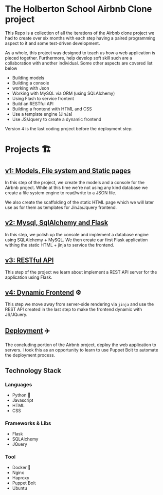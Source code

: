 # The Holberton School Airbnb Clone project
This Repo is a collection of all the iterations of the Airbnb clone project we had to create over six months with each step having a paired programming aspect to it and some test-driven development.

As a whole, this project was designed to teach us how a web application is pieced together. Furthermore, help develop soft skill such are a collaboration with another individual. Some other aspects are covered list below

- Building models
- Building a console
- working with Json
- Working with MySQL via ORM (using SQLAlchemy)
- Using Flash to service frontent
- Build an RESTful API
- Building a frontend with HTML and CSS
- Use a template engine (JinJa)
- Use JS/Jquery to create a dynamic frontend


Version 4 is the last coding project before the deployment step.

# Projects :building_construction:

## [v1: Models, File system and Static pages](https://github.com/Ostoyae/AirBnB_clone) 

In this step of the project, we create the models and a console for the
Airbnb project. While at this time we're not using any kind database we
create a file system engine to read/write to a JSON file.

We also create the scaffolding of the static HTML page which we will later
use as for them as templates for JinJa/Jquery frontend.

## [v2: Mysql, SqlAlchemy and Flask](https://github.com/Ostoyae/AirBnB_clone_v2)
 In this step, we polish up the console and implement a database
engine using SQLAlchemy + MySQL. We then create our first Flask
application withing the static HTML + jinja to service the frontend.

## [v3: RESTful API](https://github.com/Ostoyae/AirBnB_clone_v3)
This step of the project we learn about implement a REST API server for
the application using Flask.

## [v4: Dynamic Frontend](https://github.com/Ostoyae/AirBnB_clone_v4) :gear:
This step we move away from server-side rendering via `jinja` and use
the REST API created in the last step to make the frontend dynamic with
JS/JQuery.

## [Deployment](https://github.com/Ostoyae/HBNB_Airbnb) :airplane: 
The concluding portion of the Airbnb project, deploy the web application to servers. I took this as an opportunity to learn to use Puppet Bolt to automate the deployment process.


## Technology Stack

### Languages
 - Python :snake:
 - Javascript
 - HTML 
 - CSS
 
### Frameworks & Libs
- Flask 
- SQLAlchemy 
- JQuery

### Tool
- Docker :whale:
- Nginx
- Haproxy 
- Puppet Bolt
- Ubuntu
